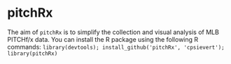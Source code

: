pitchRx
=======

The aim of `pitchRx` is to simplify the collection and visual analysis of MLB PITCHf/x data. You can install the R package using the following R commands: `library(devtools); install_github('pitchRx', 'cpsievert'); library(pitchRx)`
